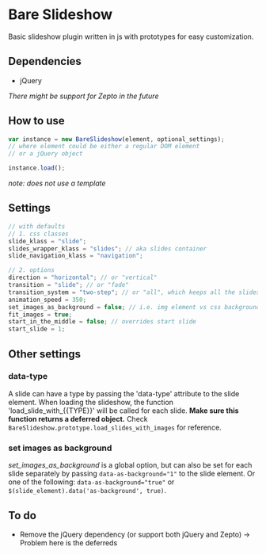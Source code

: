 # Bare Slideshow

Basic slideshow plugin written in js with prototypes for easy customization.


## Dependencies

- jQuery

*There might be support for Zepto in the future*


## How to use

```javascript
var instance = new BareSlideshow(element, optional_settings);
// where element could be either a regular DOM element
// or a jQuery object

instance.load();
```

*note: does not use a template*


## Settings

```javascript
// with defaults
// 1. css classes
slide_klass = "slide";
slides_wrapper_klass = "slides"; // aka slides container
slide_navigation_klass = "navigation";

// 2. options
direction = "horizontal"; // or "vertical"
transition = "slide"; // or "fade"
transition_system = "two-step"; // or "all", which keeps all the slides in the DOM
animation_speed = 350;
set_images_as_background = false; // i.e. img element vs css background on slide element
fit_images = true;
start_in_the_middle = false; // overrides start slide
start_slide = 1;
```


## Other settings

### data-type

A slide can have a type by passing the 'data-type' attribute to the slide element.
When loading the slideshow, the function 'load_slide_with_{{TYPE}}' will be called for each slide.
**Make sure this function returns a deferred object.**
Check `BareSlideshow.prototype.load_slides_with_images` for reference.

### set images as background

*set_images_as_background* is a global option, but can also be set for each slide separately by passing
  `data-as-background="1"` to the slide element. Or one of the following:
  `data-as-background="true"` or `$(slide_element).data('as-background', true)`.


## To do

- Remove the jQuery dependency (or support both jQuery and Zepto)
  -> Problem here is the deferreds
